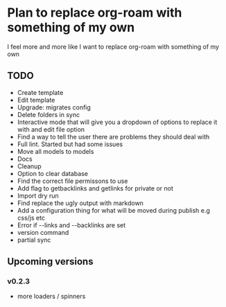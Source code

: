 # Plan to replace org-roam with something of my own
I feel more and more like I want to replace org-roam with something of my own

## TODO
- Create template
- Edit template
- Upgrade: migrates config
- Delete folders in sync
- Interactive mode that will give you a dropdown of options to replace it with and edit file option
- Find a way to tell the user there are problems they should deal with
- Full lint. Started but had some issues
- Move all models to models
- Docs
- Cleanup
- Option to clear database
- Find the correct file permissons to use
- Add flag to getbacklinks and getlinks for private or not
- Import dry run
- Find replace the ugly output with markdown
- Add a configuration thing for what will be moved during publish e.g css/js etc
- Error if --links and --backlinks are set
- version command
- partial sync

## Upcoming versions
### v0.2.3
- more loaders / spinners




